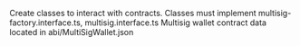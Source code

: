 Create classes to interact with contracts.
Classes must implement multisig-factory.interface.ts, multisig.interface.ts
Multisig wallet contract data located in abi/MultiSigWallet.json